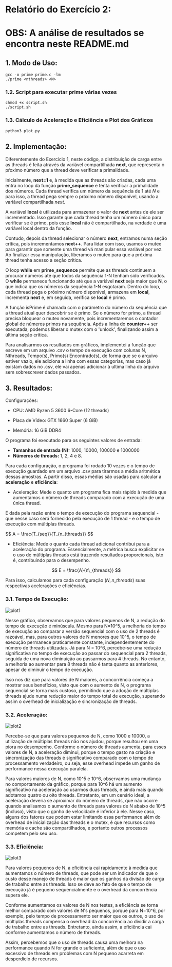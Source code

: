 # Relatório do Exercício 2:

# OBS: A análise de resultados se encontra neste README.md

## 1. Modo de Uso:

```
gcc -o prime prime.c -lm
./prime <nthreads> <N>
```

### 1.2. Script para executar prime várias vezes

```
chmod +x script.sh
./script.sh
```

### 1.3. Cálculo de Aceleração e Eficiência e Plot dos Gráficos
```
python3 plot.py
```


## 2. Implementação:

Diferentemente do Exercício 1, neste código, a distribuição de carga entre as threads é feita através da variável compartilhada **next**, que representa o pŕoximo número que a thread deve verificar a primalidade.

Inicialmente, **next=1** e, à medida que as threads são criadas, cada uma entra no loop da função **prime_sequence** e tenta verificar a primalidade dos números. Cada thread verifica um número da sequência de 1 até $N$ e para isso, a thread pega sempre o próximo número disponível, usando a variável compartilhada *next*.

A variável **local** é utilizada para armazenar o valor de **next** antes de ele ser incrementado. Isso garante que cada thread tenha um número único para verificar se é primo, pois esse **local** não é compartilhado, na verdade é uma variável local dentro da função.

Contudo, depois da thread selecionar o número **next**, entramos numa seção crítica, pois incrementamos **next++**. Para lidar com isso, usamos o mutex para garantir que somente uma thread vá manipular essa variável por vez. Ao finalizar essa manipulação, liberamos o mutex para que a próxima thread tenha  acesso a seção crítica.

O loop **while** em **prime_sequence** permite que as threads continuem a procurar números até que todos da sequência 1-N tenham sido verificados. O **while** permanece funcionando até que a variável **next** seja maior que **N**, o que indica que os números da sequência 1-N esgotaram. Dentro do loop, cada thread pega o próximo número  disponível, armazena em **local**, incrementa **next** e, em seguida, verifica se **local** é primo.

A função isPrime é chamada com o parâmetro do número da sequência que a thread atual quer descobrir se é primo. Se o número for primo, a thread precisa bloquear o mutex novamente, pois incrementaremos o contador global de números primos na sequência. Após a linha do **counter++** ser executada, podemos liberar o mutex com o 'unlock', finalizando assim a última seção crítica.

Para analisarmos os resultados em gráficos, implementei a função que escreve em um arquivo .csv o tempo de execução com colunas N, Nthreads, Tempo(s), Primo(s) Encontrado(s), de forma que se o arquivo estiver vazio, ele adiciona a linha com essas categorias, mas caso já existam dados no .csv, ele vai apenas adicionar à ultima linha do arquivo sem sobrescrever dados passados.

## 3. Resultados:

Configurações:

* CPU: AMD Ryzen 5 3600 6-Core (12 threads)

* Placa de Vídeo: GTX 1660 Super (6 GiB)

* Memória: 16 GiB DDR4

O programa foi executado para os seguintes valores de entrada:

* **Tamanhos de entrada (N):** 1000, 10000, 100000 e 1000000
* **Números de threads:** 1, 2, 4 e 8.

Para cada configuração, o programa foi rodado 10 vezes e o tempo de execução guardado em um arquivo .csv para tirarmos a média aritmética dessas amostras. A partir disso, essas médias são usadas para calcular a **aceleração** e **eficiência**:

* Aceleração:  Mede o quanto um programa fica mais rápido à medida que aumentamos o número de threads comparado com a execução de uma única thread.

É dada pela razão entre o tempo de execução do programa sequencial - que nesse caso será fornecido pela execução de 1 thread - e o tempo de execução com múltiplas threads.

$$
A = \frac{T_{seq}}{T_{n\_{threads}}
$$

* Eficiência: Mede o quanto cada thread adicional contribui para a aceleração do programa. Essencialmente, a métrica busca explicitar se o uso de múltiplas threads está trazendo resultados proporcionais, isto é, contribuindo para o desempenho.

$$
E = \frac{A}{n\_{threads}}
$$

Para isso, calculamos para cada configuração $(N, n\_threads)$ suas respectivas acelerações e eficiências.

### 3.1. Tempo de Execução:

![plot1](./graficos/tempo_execucao_por_threads.png)

Nesse gráfico, observamos que para valores pequenos de N, a redução do tempo de execução é minúscula. Mesmo para N=10^5, a melhoria do tempo de execução ao comparar a versão sequencial com o uso de 2 threads é razoável, mas, para outros valores de N menores que 10^5, o tempo de execução permanece praticamente constante, independentemente do número de threads utilizadas. 
Já para N = 10^6, percebe-se uma redução significativa no tempo de execução ao passar do sequencial para 2 threads, seguida de uma nova diminuição ao passarmos para 4 threads. No entanto, a melhoria ao aumentar para 8 threads não é tanta quanto as anteriores, apesar de diminuir o tempo de execução.

Isso nos diz que para valores de N maiores, a concorrência começa a mostrar seus benefícios, visto que com o aumento de N, o programa sequencial se torna mais custoso, permitindo que a adoção de múltiplas threads ajude numa redução maior do tempo total de execução, superando assim o overhead de inicialização e sincronização de threads.

### 3.2. Aceleração:

![plot2](./graficos/aceleração_por_threads.png)

Percebe-se que para valores pequenos de N, como 1000 e 10000, a utilização de múltiplas threads não nos ajudou, porque resultou em uma piora no desempenho. Conforme o número de threads aumenta, para esses valores de N, a aceleração diminui, porque o tempo gasto na criação e sincronização das threads é significativo comparado com o tempo de processamento verdadeiro, ou seja, esse overhead impede um ganho de performance nessa execução paralela.

Para valores maiores de N, como 10^5 e 10^6, observamos uma mudança no comportamento da gráfico, porque para 10^6 há um aumento significativo na aceleração ao usarmos duas threads, e ainda mais quando adotamos quatro ou oito threads. Entretanto, em um cenário ideal, a aceleração deveria se aproximar do número de threads, que não ocorre quando analisamos o aumento de threads para valores de N abaixo de 10^5 (incluso), visto que o ganho de velocidade é inferior à ele. Nesse caso, alguns dos fatores que podem estar limitando essa performance além do overhead de inicialização das threads e o mutex, é que recursos como memória e cache são compartilhados, e portanto outros processos competem pelo seu uso.

### 3.3. Eficiência:

![plot3](./graficos/eficiência_por_threads.png)


Para valores pequenos de N, a eficiência cai rapidamente à medida que aumentamos o número de threads, que pode ser um indicador de que o custo desse manejo de threads é maior que os ganhos da divisão de carga de trabalho entre as threads. Isso se deve ao fato de que o tempo de execução já é pequeno sequencialmente e o overhead da concorrência supera ele.

Conforme aumentamos os valores de N nos testes, a eficiência se torna melhor comparado com valores de N's pequenos, porque para N=10^6, por exemplo, pelo tempo de processamento ser maior que os outros, o uso de múltiplas threads compensa o overhead da concorrência ao dividir a carga de trabalho entre as threads. Entretanto, ainda assim, a eficiência cai conforme aumentamos o número de threads. 

Assim, percebemos que o uso de threads causa uma melhora na performance quando N for grande o suficiente, além de que o uso excessivo de threads em problemas com N pequeno acarreta em desperdício de recursos.

